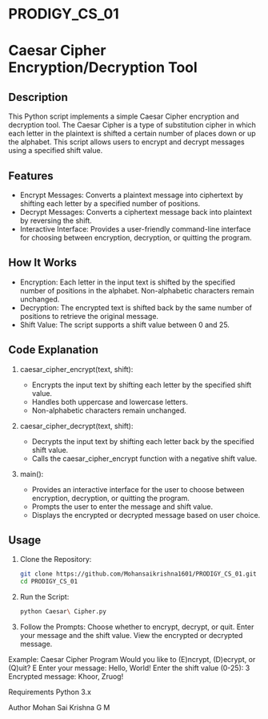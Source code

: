 # PRODIGY_CS_01

# Caesar Cipher Encryption/Decryption Tool

## Description
This Python script implements a simple Caesar Cipher encryption and decryption tool. The Caesar Cipher is a type of substitution cipher in which each letter in the plaintext is shifted a certain number of places down or up the alphabet. This script allows users to encrypt and decrypt messages using a specified shift value.

## Features
- Encrypt Messages: Converts a plaintext message into ciphertext by shifting each letter by a specified number of positions.
- Decrypt Messages: Converts a ciphertext message back into plaintext by reversing the shift.
- Interactive Interface: Provides a user-friendly command-line interface for choosing between encryption, decryption, or quitting the program.

## How It Works
- Encryption: Each letter in the input text is shifted by the specified number of positions in the alphabet. Non-alphabetic characters remain unchanged.
- Decryption: The encrypted text is shifted back by the same number of positions to retrieve the original message.
- Shift Value: The script supports a shift value between 0 and 25.

## Code Explanation
1. caesar_cipher_encrypt(text, shift):
   - Encrypts the input text by shifting each letter by the specified shift value.
   - Handles both uppercase and lowercase letters.
   - Non-alphabetic characters remain unchanged.

2. caesar_cipher_decrypt(text, shift):
   - Decrypts the input text by shifting each letter back by the specified shift value.
   - Calls the caesar_cipher_encrypt function with a negative shift value.

3. main():
   - Provides an interactive interface for the user to choose between encryption, decryption, or quitting the program.
   - Prompts the user to enter the message and shift value.
   - Displays the encrypted or decrypted message based on user choice.

## Usage
1. Clone the Repository:
   ```bash
   git clone https://github.com/Mohansaikrishna1601/PRODIGY_CS_01.git
   cd PRODIGY_CS_01

2. Run the Script:
   ```bash
   python Caesar\ Cipher.py

3. Follow the Prompts:
    Choose whether to encrypt, decrypt, or quit.
    Enter your message and the shift value.
    View the encrypted or decrypted message.

Example:
Caesar Cipher Program
Would you like to (E)ncrypt, (D)ecrypt, or (Q)uit? E
Enter your message: Hello, World!
Enter the shift value (0-25): 3
Encrypted message: Khoor, Zruog!

Requirements
    Python 3.x

Author
    Mohan Sai Krishna G M
